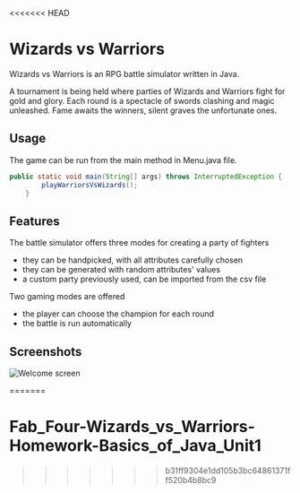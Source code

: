 <<<<<<< HEAD
# Wizards vs Warriors

Wizards vs Warriors is an RPG battle simulator written in Java.

A tournament is being held where parties of Wizards and Warriors fight for gold and glory. Each round is a spectacle of swords clashing and magic unleashed. Fame awaits the winners, silent graves the unfortunate ones.

## Usage

The game can be run from the main method in Menu.java file.

```java
public static void main(String[] args) throws InterruptedException {
        playWarriorsVsWizards();
    }
```

## Features

The battle simulator offers three modes for creating a party of fighters
- they can be handpicked, with all attributes carefully chosen
- they can be generated with random attributes' values
- a custom party previously used, can be imported from the csv file

Two gaming modes are offered
- the player can choose the champion for each round
- the battle is run automatically

## Screenshots
![Welcome screen](/screenshots/welcome.jpg?raw=true)

=======
# Fab_Four-Wizards_vs_Warriors-Homework-Basics_of_Java_Unit1
>>>>>>> b31ff9304e1dd105b3bc64861371ff520b4b8bc9
